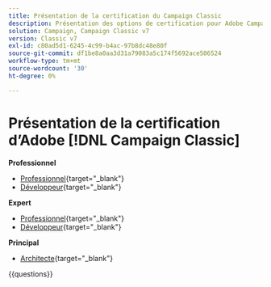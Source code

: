 ```yaml
---
title: Présentation de la certification du Campaign Classic
description: Présentation des options de certification pour Adobe Campaign Classic
solution: Campaign, Campaign Classic v7
version: Classic v7
exl-id: c80ad5d1-6245-4c99-b4ac-97b8dc48e80f
source-git-commit: df1be8a0aa3d31a79083a5c174f5692ace506524
workflow-type: tm+mt
source-wordcount: '30'
ht-degree: 0%

---
```


# Présentation de la certification d’Adobe [!DNL Campaign Classic]

**Professionnel**

* [Professionnel](https://certification.adobe.com/certification/campaign-classic-business-practitioner-professional){target="_blank"} <!--AD0-E329-->
* [Développeur](https://certification.adobe.com/certification/developer-professional){target="_blank"} <!--AD0-E331-->

**Expert**

* [Professionnel](https://certification.adobe.com/certification/campaign-classic-business-practitioner-expert){target="_blank"} <!--AD0-E327-->
* [Développeur](https://certification.adobe.com/certification/campaign-classic-developer-expert){target="_blank"} <!--AD0-E330-->

**Principal**

* [Architecte](https://certification.adobe.com/certification/campaign-classic-architect-master){target="_blank"} <!--AD0-E328-->

{{questions}}

